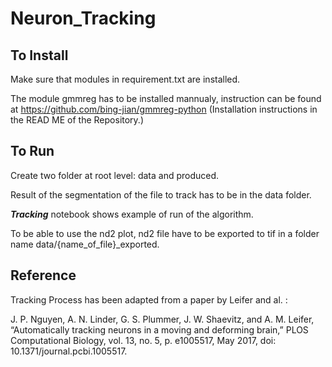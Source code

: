 # Neuron_Tracking

## To Install

Make sure that modules in requirement.txt are installed.

The module gmmreg has to be installed mannualy, instruction can be found at https://github.com/bing-jian/gmmreg-python (Installation instructions in the READ ME of the Repository.)

## To Run

Create two folder at root level: data and produced. 

Result of the segmentation of the file to track has to be in the data folder.

***Tracking*** notebook shows example of run of the algorithm. 

To be able to use the nd2 plot, nd2 file have to be exported to tif in a folder name data/{name_of_file}\_exported.
## Reference
Tracking Process has been adapted from a paper by Leifer and al. :

J. P. Nguyen, A. N. Linder, G. S. Plummer, J. W. Shaevitz, and A. M. Leifer, “Automatically tracking neurons in a moving and deforming brain,” PLOS Computational Biology, vol. 13, no. 5, p. e1005517, May 2017, doi: 10.1371/journal.pcbi.1005517.


